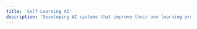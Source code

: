 ```yaml
---
title: 'Self-Learning AI'
description: 'Developing AI systems that improve their own learning process.'
---
```

